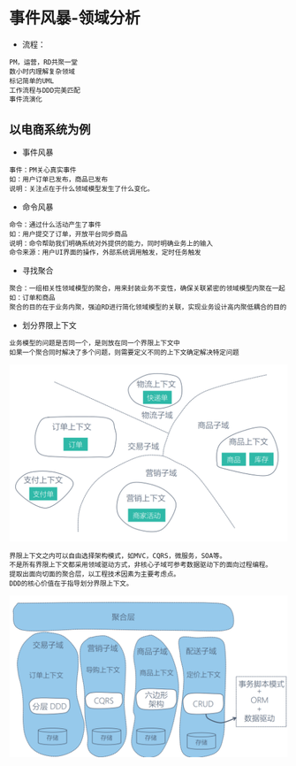 # 事件风暴-领域分析
* 流程：
```md
PM，运营，RD共聚一堂
数小时内理解复杂领域
标记简单的UML
工作流程与DDD完美匹配
事件流演化
```
## 以电商系统为例
* 事件风暴
```md
事件：PM关心真实事件
如：用户订单已发布，商品已发布
说明：关注点在于什么领域模型发生了什么变化。
```
* 命令风暴
```md
命令：通过什么活动产生了事件
如：用户提交了订单，开放平台同步商品
说明：命令帮助我们明确系统对外提供的能力，同时明确业务上的输入
命令来源：用户UI界面的操作，外部系统调用触发，定时任务触发
```
* 寻找聚合
```md
聚合：一组相关性领域模型的聚合，用来封装业务不变性，确保关联紧密的领域模型内聚在一起
如：订单和商品
聚合的目的在于业务内聚，强迫RD进行简化领域模型的关联，实现业务设计高内聚低耦合的目的
```
* 划分界限上下文
```md
业务模型的问题是否同一个，是则放在同一个界限上下文中
如果一个聚合同时解决了多个问题，则需要定义不同的上下文确定解决特定问题
```
![](../../_pic/e-commerce-boundcontext.jpg)
```md
界限上下文之内可以自由选择架构模式，如MVC，CQRS，微服务，SOA等。
不是所有界限上下文都采用领域驱动方式，非核心子域可参考数据驱动下的面向过程编程。
提取出面向切面的聚合层，以工程技术因素为主要考虑点。
DDD的核心价值在于指导划分界限上下文。
```
![](../../_pic/e-commerce-aggregate.jpg)
